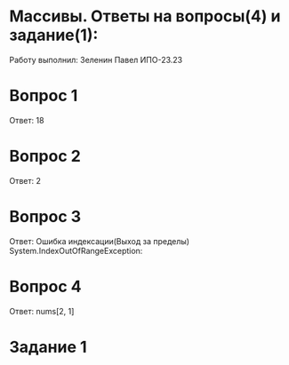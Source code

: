 # Массивы. Ответы на вопросы(4) и задание(1):
Работу выполнил: Зеленин Павел ИПО-23.23

# Вопрос 1

Ответ: 18
# Вопрос 2

Ответ: 2
# Вопрос 3

Ответ: Ошибка индексации(Выход за пределы) System.IndexOutOfRangeException:
# Вопрос 4

Ответ: nums[2, 1]

# Задание 1


